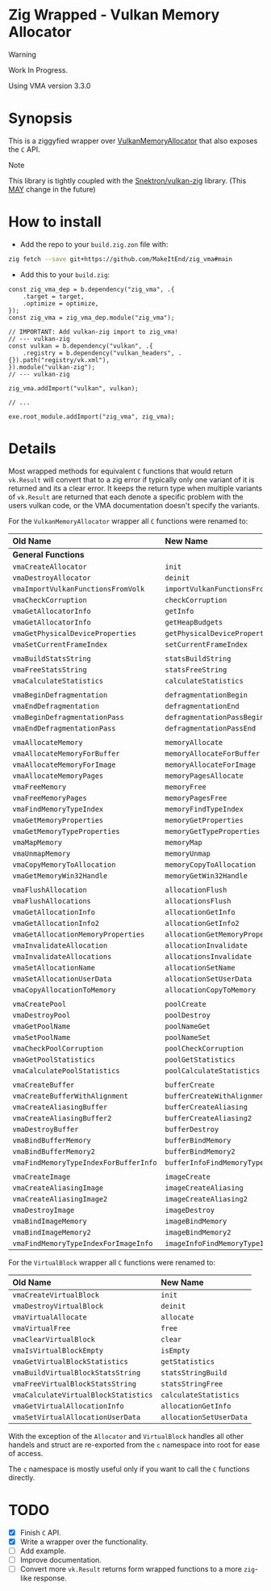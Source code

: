 Zig Wrapped - Vulkan Memory Allocator
=====================================

> [!WARNING]
> Work In Progress.

Using VMA version 3.3.0

# Synopsis

This is a ziggyfied wrapper over [VulkanMemoryAllocator](https://github.com/GPUOpen-LibrariesAndSDKs/VulkanMemoryAllocator) that also exposes the `C` API.

> [!NOTE]
> This library is tightly coupled with the [Snektron/vulkan-zig](https://github.com/Snektron/vulkan-zig) library. (This [MAY](https://datatracker.ietf.org/doc/html/rfc2119#section-5) change in the future)

# How to install

 - Add the repo to your `build.zig.zon` file with:
```sh
zig fetch --save git+https://github.com/MakeItEnd/zig_vma#main
```

 - Add this to your `build.zig`:
```zig
const zig_vma_dep = b.dependency("zig_vma", .{
    .target = target,
    .optimize = optimize,
});
const zig_vma = zig_vma_dep.module("zig_vma");

// IMPORTANT: Add vulkan-zig import to zig_vma!
// --- vulkan-zig
const vulkan = b.dependency("vulkan", .{
    .registry = b.dependency("vulkan_headers", .{}).path("registry/vk.xml"),
}).module("vulkan-zig");
// --- vulkan-zig

zig_vma.addImport("vulkan", vulkan);

// ...

exe.root_module.addImport("zig_vma", zig_vma);
```

# Details

Most wrapped methods for equivalent `C` functions that would return `vk.Result` will convert that to a zig error if typically only one variant of it is returned and its a clear error. It keeps the return type when multiple variants of `vk.Result` are returned that each denote a specific problem with the users vulkan code, or the VMA documentation doesn't specify the variants.

For the `VulkanMemoryAllocator` wrapper all `C` functions were renamed to:

| Old Name | New Name |
|:---------|:---------|
| **General Functions** | |
| `vmaCreateAllocator` | `init` |
| `vmaDestroyAllocator` | `deinit` |
| `vmaImportVulkanFunctionsFromVolk` | `importVulkanFunctionsFromVolk` |
| `vmaCheckCorruption` | `checkCorruption` |
| `vmaGetAllocatorInfo` | `getInfo` |
| `vmaGetAllocatorInfo` | `getHeapBudgets` |
| `vmaGetPhysicalDeviceProperties` | `getPhysicalDeviceProperties` |
| `vmaSetCurrentFrameIndex` | `setCurrentFrameIndex` |
|||
| `vmaBuildStatsString` | `statsBuildString` |
| `vmaFreeStatsString` | `statsFreeString` |
| `vmaCalculateStatistics` | `calculateStatistics` |
|||
| `vmaBeginDefragmentation` | `defragmentationBegin` |
| `vmaEndDefragmentation` | `defragmentationEnd` |
| `vmaBeginDefragmentationPass` | `defragmentationPassBegin` |
| `vmaEndDefragmentationPass` | `defragmentationPassEnd` |
|||
| `vmaAllocateMemory` | `memoryAllocate` |
| `vmaAllocateMemoryForBuffer` | `memoryAllocateForBuffer` |
| `vmaAllocateMemoryForImage` | `memoryAllocateForImage` |
| `vmaAllocateMemoryPages` | `memoryPagesAllocate` |
| `vmaFreeMemory` | `memoryFree` |
| `vmaFreeMemoryPages` | `memoryPagesFree` |
| `vmaFindMemoryTypeIndex` | `memoryFindTypeIndex` |
| `vmaGetMemoryProperties` | `memoryGetProperties` |
| `vmaGetMemoryTypeProperties` | `memoryGetTypeProperties` |
| `vmaMapMemory` | `memoryMap` |
| `vmaUnmapMemory` | `memoryUnmap` |
| `vmaCopyMemoryToAllocation` | `memoryCopyToAllocation` |
| `vmaGetMemoryWin32Handle` | `memoryGetWin32Handle` |
|||
| `vmaFlushAllocation` | `allocationFlush` |
| `vmaFlushAllocations` | `allocationsFlush` |
| `vmaGetAllocationInfo` | `allocationGetInfo` |
| `vmaGetAllocationInfo2` | `allocationGetInfo2` |
| `vmaGetAllocationMemoryProperties` | `allocationGetMemoryProperties` |
| `vmaInvalidateAllocation` | `allocationInvalidate` |
| `vmaInvalidateAllocations` | `allocationsInvalidate` |
| `vmaSetAllocationName` | `allocationSetName` |
| `vmaSetAllocationUserData` | `allocationSetUserData` |
| `vmaCopyAllocationToMemory` | `allocationCopyToMemory` |
|||
| `vmaCreatePool` | `poolCreate` |
| `vmaDestroyPool` | `poolDestroy` |
| `vmaGetPoolName` | `poolNameGet` |
| `vmaSetPoolName` | `poolNameSet` |
| `vmaCheckPoolCorruption` | `poolCheckCorruption` |
| `vmaGetPoolStatistics` | `poolGetStatistics` |
| `vmaCalculatePoolStatistics` | `poolCalculateStatistics` |
|||
| `vmaCreateBuffer` | `bufferCreate` |
| `vmaCreateBufferWithAlignment` | `bufferCreateWithAlignment` |
| `vmaCreateAliasingBuffer` | `bufferCreateAliasing` |
| `vmaCreateAliasingBuffer2` | `bufferCreateAliasing2` |
| `vmaDestroyBuffer` | `bufferDestroy` |
| `vmaBindBufferMemory` | `bufferBindMemory` |
| `vmaBindBufferMemory2` | `bufferBindMemory2` |
| `vmaFindMemoryTypeIndexForBufferInfo` | `bufferInfoFindMemoryTypeIndex` |
|||
| `vmaCreateImage` | `imageCreate` |
| `vmaCreateAliasingImage` | `imageCreateAliasing` |
| `vmaCreateAliasingImage2` | `imageCreateAliasing2` |
| `vmaDestroyImage` | `imageDestroy` |
| `vmaBindImageMemory` | `imageBindMemory` |
| `vmaBindImageMemory2` | `imageBindMemory2` |
| `vmaFindMemoryTypeIndexForImageInfo` | `imageInfoFindMemoryTypeIndex` |

For the `VirtualBlock` wrapper all `C` functions were renamed to:

| Old Name | New Name |
|:---------|:---------|
| `vmaCreateVirtualBlock` | `init` |
| `vmaDestroyVirtualBlock` | `deinit` |
| `vmaVirtualAllocate` | `allocate` |
| `vmaVirtualFree` | `free` |
| `vmaClearVirtualBlock` | `clear` |
| `vmaIsVirtualBlockEmpty` | `isEmpty` |
| `vmaGetVirtualBlockStatistics` | `getStatistics` |
| `vmaBuildVirtualBlockStatsString` | `statsStringBuild` |
| `vmaFreeVirtualBlockStatsString` | `statsStringFree` |
| `vmaCalculateVirtualBlockStatistics` | `calculateStatistics` |
| `vmaGetVirtualAllocationInfo` | `allocationGetInfo` |
| `vmaSetVirtualAllocationUserData` | `allocationSetUserData` |

With the exception of the `Allocator` and `VirtualBlock` handles all other handels and struct are re-exported from the `c` namespace into root for ease of access.

The `c` namespace is mostly useful only if you want to call the `C` functions directly.

# TODO

- [x] Finish `C` API.
- [x] Write a wrapper over the functionality.
- [ ] Add example.
- [ ] Improve documentation.
- [ ] Convert more `vk.Result` returns form wrapped functions to a more `zig`-like response.
